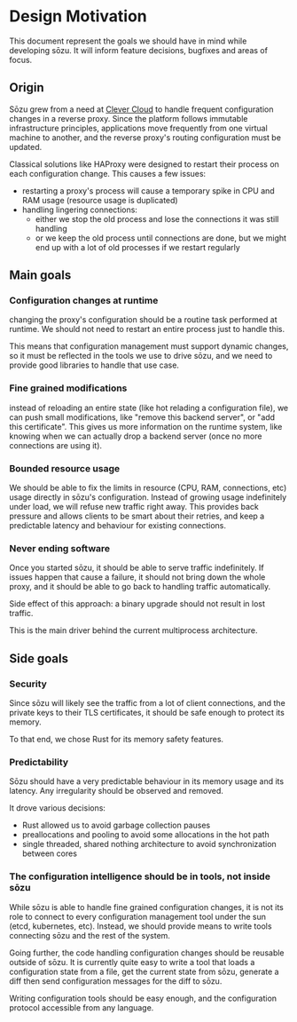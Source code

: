 # Design Motivation

This document represent the goals we should have in mind while developing sōzu.
It will inform feature decisions, bugfixes and areas of focus.

## Origin

Sōzu grew from a need at [Clever Cloud](https://www.clever-cloud.com) to handle frequent
configuration changes in a reverse proxy. Since the platform follows immutable infrastructure
principles, applications move frequently from one virtual machine to another, and the
reverse proxy's routing configuration must be updated.

Classical solutions like HAProxy were designed to restart their process on each configuration
change. This causes a few issues:

- restarting a proxy's process will cause a temporary spike in CPU and RAM usage (resource usage is duplicated)
- handling lingering connections:
  - either we stop the old process and lose the connections it was still handling
  - or we keep the old process until connections are done, but we might end up with a lot of old processes if we restart regularly

## Main goals

### Configuration changes at runtime

changing the proxy's configuration should be a routine task performed at runtime.
We should not need to restart an entire process just to handle this.

This means that configuration management must support dynamic changes, so it must be
reflected in the tools we use to drive sōzu, and we need to provide good libraries
to handle that use case.

### Fine grained modifications

instead of reloading an entire state (like hot relading a configuration file),
we can push small modifications, like "remove this backend server", or
"add this certificate". This gives us more information on the runtime system,
like knowing when we can actually drop a backend server (once no more connections
are using it).

### Bounded resource usage

We should be able to fix the limits in resource (CPU, RAM, connections, etc) usage
directly in sōzu's configuration. Instead of growing usage indefinitely under load,
we will refuse new traffic right away. This provides back pressure and allows clients
to be smart about their retries, and keep a predictable latency and behaviour for
existing connections.

### Never ending software

Once you started sōzu, it should be able to serve traffic indefinitely. If issues
happen that cause a failure, it should not bring down the whole proxy, and it should
be able to go back to handling traffic automatically.

Side effect of this approach: a binary upgrade should not result in lost traffic.

This is the main driver behind the current multiprocess architecture.

## Side goals

### Security

Since sōzu will likely see the traffic from a lot of client connections, and the private
keys to their TLS certificates, it should be safe enough to protect its memory.

To that end, we chose Rust for its memory safety features.

### Predictability

Sōzu should have a very predictable behaviour in its memory usage and its latency.
Any irregularity should be observed and removed.

It drove various decisions:

- Rust allowed us to avoid garbage collection pauses
- preallocations and pooling to avoid some allocations in the hot path
- single threaded, shared nothing architecture to avoid synchronization between cores

### The configuration intelligence should be in tools, not inside sōzu

While sōzu is able to handle fine grained configuration changes, it is not its role
to connect to every configuration management tool under the sun (etcd, kubernetes, etc).
Instead, we should provide means to write tools connecting sōzu and the rest of the system.

Going further, the code handling configuration changes should be reusable outside of sōzu.
It is currently quite easy to write a tool that loads a configuration state from a file,
get the current state from sōzu, generate a diff then send configuration messages for the diff
to sōzu.

Writing configuration tools should be easy enough, and the configuration protocol accessible
from any language.
